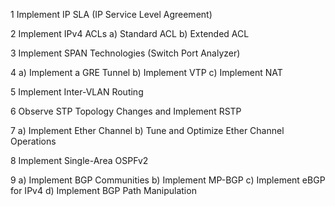 1 Implement IP SLA (IP Service Level Agreement)

2 Implement IPv4 ACLs
  a) Standard ACL 
  b) Extended ACL

3 Implement SPAN Technologies (Switch Port Analyzer)

4 a) Implement a GRE Tunnel
  b) Implement VTP 
  c) Implement NAT

5 Implement Inter-VLAN Routing

6 Observe STP Topology Changes and Implement RSTP

7 a) Implement Ether Channel 
  b) Tune and Optimize Ether Channel Operations

8 Implement Single-Area OSPFv2

9 a) Implement BGP Communities 
  b) Implement MP-BGP
  c) Implement eBGP for IPv4
  d) Implement BGP Path Manipulation

